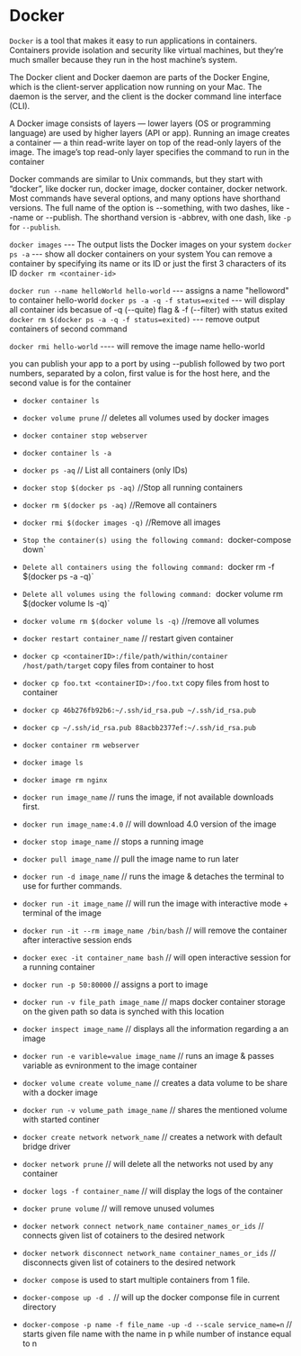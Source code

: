 # Docker
`Docker` is a tool that makes it easy to run applications in containers. Containers provide isolation and security like virtual machines, but they’re much smaller because they run in the host machine’s system.

The Docker client and Docker daemon are parts of the Docker Engine, which is the client-server application now running on your Mac. The daemon is the server, and the client is the docker command line interface (CLI).

A Docker image consists of layers — lower layers (OS or programming language) are used by higher layers (API or app). Running an image creates a container — a thin read-write layer on top of the read-only layers of the image.  The image’s top read-only layer specifies the command to run in the container

Docker commands are similar to Unix commands, but they start with “docker”, like docker run, docker image, docker container, docker network.
Most commands have several options, and many options have shorthand versions. The full name of the option is --something, with two dashes, like --name or --publish. The shorthand version is -abbrev, with one dash, like `-p` for `--publish`.

`docker images` --- The output lists the Docker images on your system
`docker ps -a` --- show all docker containers on your system
You can remove a container by specifying its name or its ID or just the first 3 characters of its ID
`docker rm <container-id>`

`docker run --name helloWorld hello-world` --- assigns a name "helloword" to container hello-world
`docker ps -a -q -f status=exited` --- will display all container ids becasue of -q (--quite) flag & -f (--filter) with status exited
`docker rm $(docker ps -a -q -f status=exited)` --- remove output containers of second command

`docker rmi hello-world` ---- will remove the image name hello-world

you can publish your app to a port by using --publish followed by two port numbers, separated by a colon, first value is for the host here, and the second value is for the container

* `docker container ls`
* `docker volume prune`			// deletes all volumes used by docker images
* `docker container stop webserver`
* `docker container ls -a`
* `docker ps -aq`			// List all containers (only IDs)
* `docker stop $(docker ps -aq)`		//Stop all running containers
* `docker rm $(docker ps -aq)`			//Remove all containers
* `docker rmi $(docker images -q)`		//Remove all images
* `Stop the container(s) using the following command: `docker-compose down`
* `Delete all containers using the following command: `docker rm -f $(docker ps -a -q)`
* `Delete all volumes using the following command: `docker volume rm $(docker volume ls -q)`
* `docker volume rm $(docker volume ls -q)`		//remove all volumes 
* `docker restart container_name` 	// restart given container 
* `docker cp <containerID>:/file/path/within/container /host/path/target` copy files from container to host 
* `docker cp foo.txt <containerID>:/foo.txt`		copy files from host to container
* `docker cp 46b276fb92b6:~/.ssh/id_rsa.pub ~/.ssh/id_rsa.pub`
* `docker cp ~/.ssh/id_rsa.pub 88acbb2377ef:~/.ssh/id_rsa.pub`



* `docker container rm webserver`
* `docker image ls`
* `docker image rm nginx`
* `docker run image_name`	// runs the image, if not available downloads first.
* `docker run image_name:4.0`	// will download 4.0 version of the image
* `docker stop image_name` 	// stops a running image
* `docker pull image_name` 	// pull the image name to run later
* `docker run -d image_name` 	// runs the image & detaches the terminal to use for further commands.
* `docker run -it image_name`	// will run the image with interactive mode + terminal of the image
* `docker run -it --rm image_name /bin/bash`		// will remove the container after interactive session ends
* `docker exec -it container_name bash`				// will open interactive session for a running container
* `docker run -p 50:80000`		// assigns a port to image
* `docker run -v file_path image_name`	// maps docker container storage on the given path so data is synched with this location 
* `docker inspect image_name`		// displays all the information regarding a an image
* `docker run -e varible=value image_name` 		// runs an image & passes variable as evnironment to the image container
* `docker volume create volume_name`			// creates a data volume to be share with a docker image
* `docker run -v volume_path image_name`		// shares the mentioned volume with started continer
* `docker create network network_name` 			// creates a network with default bridge driver
* `docker network prune`						// will delete all the networks not used by any container 
* `docker logs -f container_name` 				// will display the logs of the container
* `docker prune volume` 						// will remove unused volumes
* `docker network connect network_name container_names_or_ids`	// connects given list of cotainers to the desired network
* `docker network disconnect network_name container_names_or_ids`	// disconnects given list of cotainers to the desired network
* `docker compose` is used to start multiple containers from 1 file.
* `docker-compose up -d .` 	// will up the docker componse file in current directory 
* `docker-compose -p name -f file_name -up -d --scale service_name=n` // starts given file name with the name in p while number of instance equal to n
